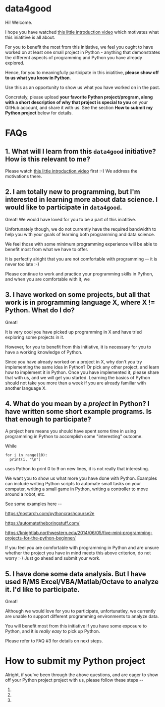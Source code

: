 # data4good

Hi! Welcome. 

I hope you have watched [this little introduction video](https://youtube.com) which motivates what this iniatitive is all about.

For you to benefit the most from this initiative, we feel you ought to have worked on at least one small project in Python - anything that demonstrates the different aspects of programming and Python you have already explored.

Hence, for you to meaningfully participate in this iniatitive, **please show off to us what you know in Python**. 

Use this as an opportunity to show us what you have worked on in the past. 

Concretely, please upload **your favorite Python project/program, along with a short description of why that project is special to you** on your GitHub account, and share it with us. See the section **How to submit my Python project** below for details.

# FAQs
## 1. What will I learn from this `data4good` initiative? How is this relevant to me?
Please watch [this little introduction video](https://youtube.com) first :-) We address the motivations there.

## 2. I am totally new to programming, but I'm interested in learning more about data science. I would like to participate in `data4good`.
Great! We would have loved for you to be a part of this iniatitive. 

Unfortunately though, we do not currently have the required bandwidth to help you with your goals of learning both programming and data science.

We feel those with some minimum programming experience will be able to benefit most from what we have to offer.

It is perfectly alright that you are not comfortable with programming -- it is never too late :-)

Please continue to work and practice your programming skills in Python, and when you are comfortable with it, we 

## 3. I have worked on some projects, but all that work is in programming language X, where X != Python. What do I do?
Great!

It is very cool you have picked up programming in X and have tried exploring some projects in it.

However, for you to benefit from this initiative, it is necessary for you to have a working knowledge of Python.

Since you have already worked on a project in X, why don't you try implementing the same idea in Python? Or pick any other project, and learn how to implement it in Python. Once you have implemented it, please share that with us, and we will get you started. Learning the basics of Python should not take you more than a week if you are already familiar with another language X.

## 4. What do you mean by a _project_ in Python? I have written some short example programs. Is that enough to participate?

A project here means you should have spent some time in using programming in Python to accomplish some "interesting" outcome.

While 
```
for i in range(10):
  print(i, "\n")
```
uses Python to print 0 to 9 on new lines, it is not really that interesting. 

We want you to show us what more you have done with Python. Examples can include writing Python scripts to automate small tasks on your computer, writing a small game in Python, writing a controller to move around a robot, etc.

See some examples here -- 

https://nostarch.com/pythoncrashcourse2e

https://automatetheboringstuff.com/

https://knightlab.northwestern.edu/2014/06/05/five-mini-programming-projects-for-the-python-beginner/

If you feel you are comfortable with programming in Python and are unsure whether the project you have in mind meets this above criterion, do not worry :-) Just go ahead and submit your work.

## 5. I have done some data analysis. But I have used R/MS Excel/VBA/Matlab/Octave to analyze it. I'd like to participate.

Great!

Although we would love for you to participate, unfortunatley, we currently are unable to support different programming environments to analyze data. 

You will benefit most from this initiative if you have some exposure to Python, and it is _really easy_ to pick up Python.

Please refer to FAQ #3 for details on next steps.

# How to submit my Python project
Alright, if you've been through the above questions, and are eager to show off your Python project project with us, please follow these steps -- 

1.
2.
3.
